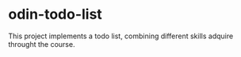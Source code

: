 # odin-todo-list

This project implements a todo list, combining different skills adquire throught the course.